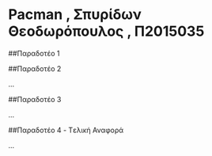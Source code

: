 # Pacman , Σπυρίδων Θεοδωρόπουλος , Π2015035

##Παραδοτέο 1




##Παραδοτέο 2

...

##Παραδοτέο 3

...

##Παραδοτέο 4 - Tελική Αναφορά

...
